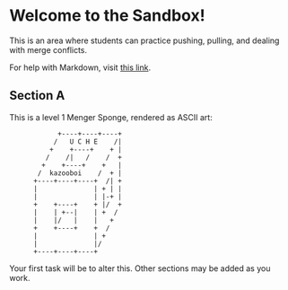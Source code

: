 # Welcome to the Sandbox!

This is an area where students can practice pushing, pulling, and dealing with
merge conflicts.

For help with Markdown, visit [this
link](https://guides.github.com/features/mastering-markdown/).

## Section A

This is a level 1 Menger Sponge, rendered as ASCII art:

```
            +----+----+----+
           /   U C H E    /|
          +    +----+    + |
         /    /|   /    /  +
        +    +----+    +   |
       /  kazooboi    /  + |
      +----+----+----+  /| +
      |              | + | |
      |              | |-+ |
      +    +----+    + |/  +
      |    | +--|    | +  /
      |    |/   |    |   +
      +    +----+    +  /
      |              | +
      |              |/
      +----+----+----+
```

Your first task will be to alter this.  Other sections may be added as you work.
